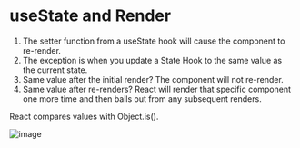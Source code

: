 # useState and Render

1. The setter function from a useState hook will cause the component to re-render.
2. The exception is when you update a State Hook to the same value as the current state.
3. Same value after the initial render? The component will not re-render.
4. Same value after re-renders? React will render that specific component one more time and then bails out from any subsequent renders.

React compares values with Object.is().

![image](https://user-images.githubusercontent.com/44378669/105871369-4811d600-600a-11eb-86d0-d16353c72d52.png)
